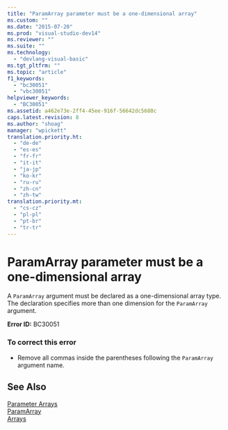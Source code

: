 ```yaml
---
title: "ParamArray parameter must be a one-dimensional array"
ms.custom: ""
ms.date: "2015-07-20"
ms.prod: "visual-studio-dev14"
ms.reviewer: ""
ms.suite: ""
ms.technology: 
  - "devlang-visual-basic"
ms.tgt_pltfrm: ""
ms.topic: "article"
f1_keywords: 
  - "bc30051"
  - "vbc30051"
helpviewer_keywords: 
  - "BC30051"
ms.assetid: a462e73e-2ff4-45ee-916f-56642dc5688c
caps.latest.revision: 8
ms.author: "shoag"
manager: "wpickett"
translation.priority.ht: 
  - "de-de"
  - "es-es"
  - "fr-fr"
  - "it-it"
  - "ja-jp"
  - "ko-kr"
  - "ru-ru"
  - "zh-cn"
  - "zh-tw"
translation.priority.mt: 
  - "cs-cz"
  - "pl-pl"
  - "pt-br"
  - "tr-tr"
---
```

# ParamArray parameter must be a one-dimensional array
A `ParamArray` argument must be declared as a one-dimensional array type. The declaration specifies more than one dimension for the `ParamArray` argument.  
  
 **Error ID:** BC30051  
  
### To correct this error  
  
-   Remove all commas inside the parentheses following the `ParamArray` argument name.  
  
## See Also  
 [Parameter Arrays](../Topic/Parameter%20Arrays%20\(Visual%20Basic\).md)   
 [ParamArray](../Topic/ParamArray%20\(Visual%20Basic\).md)   
 [Arrays](../Topic/Arrays%20in%20Visual%20Basic.md)